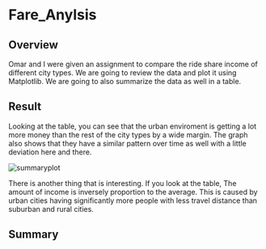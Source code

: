 # Fare_Anylsis
## Overview
Omar and I were given an assignment to compare the ride share income of different city types. We are going to review the data and plot it using Matplotlib. We are going to also summarize the data as well in a table.

## Result
Looking at the table, you can see that the urban enviroment is getting a lot more money than the rest of the city types by a wide margin. The graph also shows that they have a similar pattern over time as well with a little deviation here and there.

![summaryplot](https://user-images.githubusercontent.com/114030563/210183759-ef98c4c4-009c-435f-b379-4451ab4796ac.png)

There is another thing that is interesting. If you look at the table, The amount of income is inversely proportion to the average. This is caused by urban cities having significantly more people with less travel distance than suburban and rural cities.

## Summary
